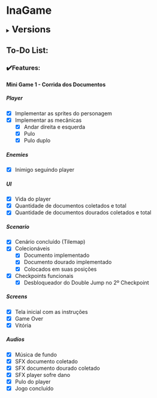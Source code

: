 # InaGame

<details>
    <summary><strong><font size = "5">Versions</font></strong></summary>

    0️⃣v0.0.1.11
    ✔️XP Calculus in progress
    ✔️XP salved between scenes
    ✔️Little feature: check icon when Docs Race is completed
    ✔️Achievements Unlocker System
    🚧Game balance in progress


    0️⃣v0.0.1.10
    ✔️Audio has been implemented
    ✔️Menu scene done
    ✔️Menu_Missions done
    ✔️Interface achievements done
    ✔️Enemy different speeds implemented
    🚧Game balance in progress
    🚧XP Calculus in progress


    0️⃣v0.0.1.9
    ✔️Scenario drawned: TileMap
    ♻️Death areas changed to death spikes


    0️⃣v0.0.1.8
    ✔️Sprite Double Jump
    ✔️Sprite CheckPoint
    ✔️Spikes cause damage
    ✔️Death player animation
    ✔️Enemy attack animation
    🛠️Enemy orientation fixed according to player direction
    🛠️Final screen, main text fixed
    🛠️Enemy stop when game is finished
    🚧Scenario drawned: TileMap
    🔥Removed: Time.timescale = 0;
    🐛Bug Solved: Document are collected twice
    🐛Bug Solved: There is a bug at spawn system. NullReference enemy.


    0️⃣v0.0.1.7
    ✔️Portal has been done
    ✔️Sign implemented
    ✔️Warning implemented
    🐛🔥Bug: Document are collected twice
    🐛🔥There is a bug at spawn system. NullReference enemy.


    0️⃣v0.0.1.6
    ✔️Game Over Screen has been implemented    
    ✔️Tela inicial com as instruções
    🐛Capsule Collider Player Fixed
    🚧Checkpoints funcionais
    🔥Mecânica que por onde passa destroí a fase
    🐛🔥There is a bug at spawn system. NullReference.


    0️⃣v0.0.1.5
    ✔️DoubleJump has been implemented
    🚧Colecionáveis em cada posição
    🚧Tela Win
    

    0️⃣v0.0.1.4
    ✔️UI: Vida do player
    ✔️Cinemachine has implemented and player has your own camera
    ♻️Hierarchy organization with a separation pattern
    🚧Inicial Screen: imgs has been implemented


    0️⃣v0.0.1.3
    ✔️Player mechanics
    ✔️UI Document both
    ✔️Scenario: Both document has implemented
    🚧Inicial Screen


    0️⃣v0.0.1.2
    🚧Sketch of the scenario


    0️⃣v0.0.1.1
    🐛Fixed jump


    0️⃣v0.0.1.0
    🚧Level Part1
    🚧Player


    0️⃣v0.0.0.0
    ✔️Project created - 2022.3.11f
    ✔️Repository created

    ✔️🚧♻️🔥🐛🛠️🏆

</details>

## To-Do List:

### ✔️Features:<br>

#### Mini Game 1 - Corrida dos Documentos

##### Player

- [x] Implementar as sprites do personagem
- [x] Implementar as mecânicas
  - [x] Andar direita e esquerda
  - [x] Pulo
  - [x] Pulo duplo

##### Enemies

- [x] Inimigo seguindo player

##### UI

- [x] Vida do player
- [x] Quantidade de documentos coletados e total
- [x] Quantidade de documentos dourados coletados e total

##### Scenario

- [x] Cenário concluído (Tilemap)
- [x] Colecionáveis
  - [x] Documento implementado
  - [x] Documento dourado implementado
  - [x] Colocados em suas posições
- [x] Checkpoints funcionais
  - [x] Desbloqueador do Double Jump no 2º Checkpoint

##### Screens

- [x] Tela inicial com as instruções
- [x] Game Over
- [x] Vitória

##### Audios

- [x] Música de fundo
- [x] SFX documento coletado
- [x] SFX documento dourado coletado
- [x] SFX player sofre dano 
- [x] Pulo do player
- [x] Jogo concluído
